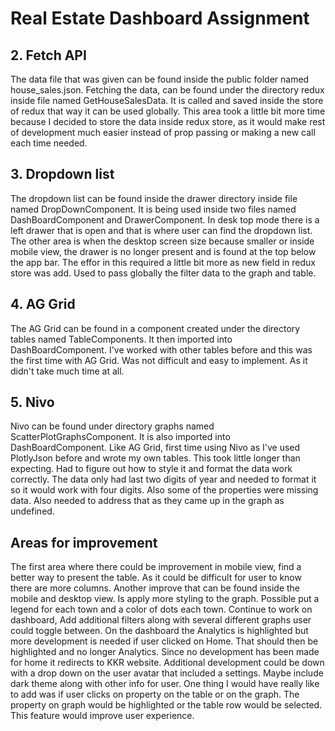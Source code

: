 # Real Estate Dashboard Assignment

## 2. Fetch API

The data file that was given can be found inside the public folder named house_sales.json.
Fetching the data, can be found under the directory redux inside file named GetHouseSalesData. It is called and saved inside the store of redux that way it can be used globally.
This area took a little bit more time because I decided to store the data inside redux store, as it would make rest of development much easier instead of prop passing or making a new call each time needed.

## 3. Dropdown list

The dropdown list can be found inside the drawer directory inside file named DropDownComponent. It is being used inside two files named DashBoardComponent and DrawerComponent. In desk top mode there is a left
drawer that is open and that is where user can find the dropdown list. The other area is when the desktop screen size because smaller or inside mobile view, the drawer is no longer present and is found at the top below the app bar. The effor in this required a little bit more as new field in redux store was add. Used to pass globally the filter data to the graph and table.

## 4. AG Grid

The AG Grid can be found in a component created under the directory tables named TableComponents. It then imported into DashBoardComponent. I've worked with other tables before and this was the first time with AG Grid. Was not difficult and easy to implement. As it didn't take much time at all.

## 5. Nivo

Nivo can be found under directory graphs named ScatterPlotGraphsComponent. It is also imported into DashBoardComponent. Like AG Grid, first time using Nivo as I've used PlotlyJson before and wrote my own tables. This took little longer than expecting. Had to figure out how to style it and format the data work correctly. The data only had last two digits of year and needed to format it so it would work with four digits. Also some of the properties were missing data. Also needed to address that as they came up in the graph as undefined. 

## Areas for improvement

The first area where there could be improvement in mobile view, find a better way to present the table. As it could be difficult for user to know there are more columns.
Another improve that can be found inside the mobile and desktop view. Is apply more styling to the graph. Possible put a legend for each town and a color of dots each town.
Continue to work on dashboard, Add additional filters along with several different graphs user could toggle between.
On the dashboard the Analytics is highlighted but more development is needed if user clicked on Home. That should then be highlighted and no longer Analytics. Since no development has been made for home it redirects to KKR website.
Additional development could be down with a drop down on the user avatar that included a settings. Maybe include dark theme along with other info for user.
One thing I would have really like to add was if user clicks on property on the table or on the graph. The property on graph would be highlighted  or the table row would be selected. This feature would improve user experience.
